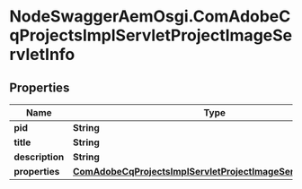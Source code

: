 # NodeSwaggerAemOsgi.ComAdobeCqProjectsImplServletProjectImageServletInfo

## Properties

Name | Type | Description | Notes
------------ | ------------- | ------------- | -------------
**pid** | **String** |  | [optional] 
**title** | **String** |  | [optional] 
**description** | **String** |  | [optional] 
**properties** | [**ComAdobeCqProjectsImplServletProjectImageServletProperties**](ComAdobeCqProjectsImplServletProjectImageServletProperties.md) |  | [optional] 


